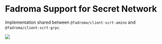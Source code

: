 # Fadroma Support for Secret Network

Implementation shared between `@fadroma/client-scrt-amino` and `@fadroma/client-scrt-grpc`.

[![](https://img.shields.io/npm/v/@fadroma/client-scrt?color=%2365b34c&label=%40fadroma%2Fclient-scrt&style=for-the-badge)](https://www.npmjs.com/package/@fadroma/client-scrt)

